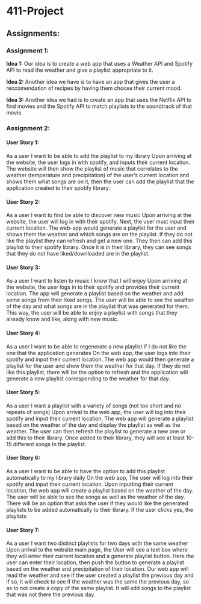 # 411-Project

## Assignments:

### Assignment 1:

**Idea 1:** Our idea is to create a web app that uses a Weather API and Spotify API to read the weather and give a playlist appropriate to it.

**Idea 2:** Another idea we have is to have an app that gives the user a reccomendation of recipes by having them choose their current mood.

**Idea 3:** Another idea we had is to create an app that uses the Netflix API to find movies and the Spotify API to match playlists to the soundtrack of that movie.

### Assignment 2:

#### User Story 1:
As a user I want to be able to add the playlist to my library 
Upon arriving at the website, the user logs in with spotify, and inputs their current location. The website will then show the playlist of music that correlates to the weather (temperature and precipitation) of the user’s current location and shows them what songs are on it, then the user can add the playlist that the application created to their spotify library.

#### User Story 2:
As a user I want to find be able to discover new music 
Upon arriving at the website, the user will log in with their spotify. Next, the user must input their current location. The web-app would generate a playlist for the user and shows them the weather and which songs are on the playlist. If they do not like the playlist they can refresh and get a new one. They then can add this playlist to their spotify library. Once it is in their library, they can see songs that they do not have liked/downloaded are in the playlist. 

#### User Story 3:
As a user I want to listen to music I know that I will enjoy 
Upon arriving at the website, the user logs in to their spotify and provides their current location. The app will generate a playlist based on the weather and add some songs from their liked songs. The user will be able to see the weather of the day and what songs are in the playlist that was generated for them. This way, the user will be able to enjoy a playlist with songs that they already know and like, along with new music.

#### User Story 4:
As a user I want to be able to regenerate a new playlist if I do not like the one that the application generates
On the web app, the user logs into their spotify and input their current location. The web app would then generate a playlist for the user and show them the weather for that day. If they do not like this playlist, there will be the option to refresh and the application will generate a new playlist corresponding to the weather for that day.

#### User Story 5:
As a user I want a playlist with a variety of songs (not too short and no repeats of songs)
Upon arrival to the web app, the user will log into their spotify and input their current location. The web app will generate a playlist based on the weather of the day and display the playlist as well as the weather. The user can then refresh the playlist to generate a new one or add this to their library. Once added to their library, they will see at least 10-15 different songs In the playlist.

#### User Story 6:
As a user I want to be able to have the option to add this playlist automatically to my library daily
On the web app, The user will log into their spotify and input their current location. Upon inputting their current location, the web app will create a playlist based on the weather of the day. The user will be able to see the songs as well as the weather of the day. There will be an option that asks the user if they would like the generated playlists to be added automatically to their library. If the user clicks yes, the playlists 

#### User Story 7:
As a user I want two distinct playlists for two days with the same weather
Upon arrival to the website main page, the User will see a text box where they will enter their current location and a generate playlist button. Here the user can enter their location, then push the button to generate a playlist based on the weather and precipitation of their location. Our web app will read the weather and see if the user created a playlist the previous day and if so, it will check to see if the weather was the same the previous day, so as to not create a copy of the same playlist. It will add songs to the playlist that was not there the previous day.
